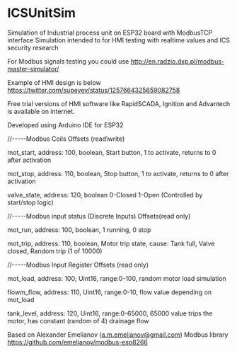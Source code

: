 # ICSUnitSim
Simulation of Industrial process unit on ESP32 board with ModbusTCP interface
Simulation intended to for HMI testing with realtime values and ICS security research

For Modbus signals testing you could use http://en.radzio.dxp.pl/modbus-master-simulator/ 

Example of HMI design is below
https://twitter.com/supeyev/status/1257664325659082758

Free trial versions of HMI software like RapidSCADA, Ignition and Advantech is available on internet.

Developed using Arduino IDE for ESP32

//-----Modbus Coils Offsets (read\write)

mot_start, address: 100, boolean, Start button, 1 to activate, returns to 0 after activation

mot_stop, address: 110, boolean, Stop button, 1 to activate, returns to 0 after activation

valve_state, address: 120, boolean 0-Closed 1-Open (Controlled by start/stop logic)

//-----Modbus input status (Discrete Inputs) Offsets(read only)

mot_run, address: 100, boolean, 1 running, 0 stop

mot_trip, address: 110, boolean, Motor trip state, cause: Tank full, Valve closed, Random trip (1 of 10000)


//-----Modbus Input Register Offsets (read only)

mot_load, address: 100; Uint16, range:0-100, random motor load simulation

flowm_flow, address: 110, Uint16, range:0-10, flow value depending on mot_load 

tank_level, address: 120, Uint16, range:0-65000, 65000 value trips the motor, has constant (random of 4) drainage flow

Based on Alexander Emelianov (a.m.emelianov@gmail.com) Modbus library
  https://github.com/emelianov/modbus-esp8266
